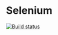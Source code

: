 # Selenium
[![Build status](https://ci.appveyor.com/api/projects/status/mwwunayxabfcl6ii?svg=true)](https://ci.appveyor.com/project/bigsurmoon/aqa3-1-gtl3b)

